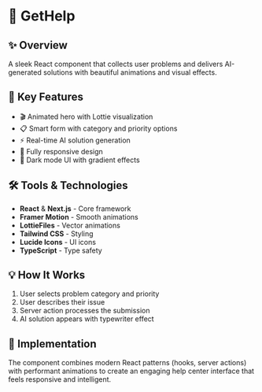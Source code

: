 # 🤖 GetHelp

## ✨ Overview
A sleek React component that collects user problems and delivers AI-generated solutions with beautiful animations and visual effects.

## 🚀 Key Features
- 🎬 Animated hero with Lottie visualization
- 📋 Smart form with category and priority options
- ⚡ Real-time AI solution generation
- 📱 Fully responsive design
- 🌙 Dark mode UI with gradient effects

## 🛠️ Tools & Technologies
- **React** & **Next.js** - Core framework
- **Framer Motion** - Smooth animations
- **LottieFiles** - Vector animations
- **Tailwind CSS** - Styling
- **Lucide Icons** - UI icons
- **TypeScript** - Type safety

## 💡 How It Works
1. User selects problem category and priority
2. User describes their issue
3. Server action processes the submission
4. AI solution appears with typewriter effect

## 🔌 Implementation
The component combines modern React patterns (hooks, server actions) with performant animations to create an engaging help center interface that feels responsive and intelligent.